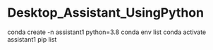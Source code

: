 # Desktop_Assistant_UsingPython



conda create -n assistant1 python=3.8
conda env list
conda activate assistant1
pip list